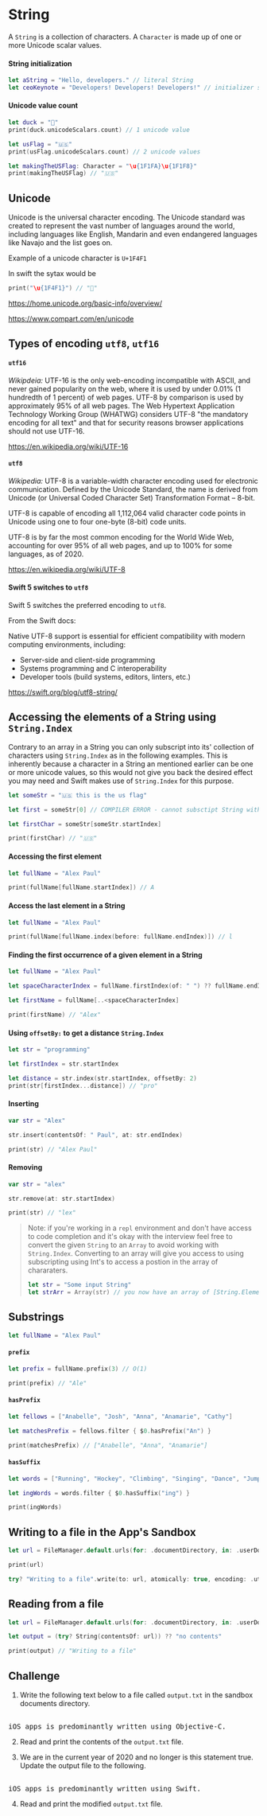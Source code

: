 # String

A `String` is a collection of characters. A `Character` is made up of one or more Unicode scalar values. 

#### String initialization

```swift 
let aString = "Hello, developers." // literal String 
let ceoKeynote = "Developers! Developers! Developers!" // initializer syntax
```

#### Unicode value count 
```swift 
let duck = "🐥"
print(duck.unicodeScalars.count) // 1 unicode value

let usFlag = "🇺🇸"
print(usFlag.unicodeScalars.count) // 2 unicode values

let makingTheUSFlag: Character = "\u{1F1FA}\u{1F1F8}"
print(makingTheUSFlag) // "🇺🇸"
```

## Unicode

Unicode is the universal character encoding. The Unicode standard was created to represent the vast number of languages around the world, including languages like English, Mandarin and even endangered languages like Navajo and the list goes on. 

Example of a unicode character is `U+1F4F1`

In swift the sytax would be 

```swift 
print("\u{1F4F1}") // "📱"
```

https://home.unicode.org/basic-info/overview/

https://www.compart.com/en/unicode


## Types of encoding `utf8`, `utf16`

#### `utf16`

_Wikipdeia:_ UTF-16 is the only web-encoding incompatible with ASCII, and never gained popularity on the web, where it is used by under 0.01% (1 hundredth of 1 percent) of web pages. UTF-8 by comparison is used by approximately 95% of all web pages. The Web Hypertext Application Technology Working Group (WHATWG) considers UTF-8 "the mandatory encoding for all text" and that for security reasons browser applications should not use UTF-16.

https://en.wikipedia.org/wiki/UTF-16


#### `utf8`

_Wikipedia:_ UTF-8 is a variable-width character encoding used for electronic communication. Defined by the Unicode Standard, the name is derived from Unicode (or Universal Coded Character Set) Transformation Format – 8-bit.

UTF-8 is capable of encoding all 1,112,064 valid character code points in Unicode using one to four one-byte (8-bit) code units.

UTF-8 is by far the most common encoding for the World Wide Web, accounting for over 95% of all web pages, and up to 100% for some languages, as of 2020.

https://en.wikipedia.org/wiki/UTF-8


#### Swift 5 switches to `utf8`

Swift 5 switches the preferred encoding to `utf8`. 

From the Swift docs: 

Native UTF-8 support is essential for efficient compatibility with modern computing environments, including:

* Server-side and client-side programming
* Systems programming and C interoperability
* Developer tools (build systems, editors, linters, etc.)

https://swift.org/blog/utf8-string/


## Accessing the elements of a String using `String.Index`

Contrary to an array in a String you can only subscript into its' collection of characters using `String.Index` as in the following examples. This is inherently because a character in a String an mentioned earlier can be one or more unicode values, so this would not give you back the desired effect you may need and Swift makes use of `String.Index` for this purpose. 

```swift 
let someStr = "🇺🇸 this is the us flag"

let first = someStr[0] // COMPILER ERROR - cannot subsctipt String with Int, use String.Index instead

let firstChar = someStr[someStr.startIndex]

print(firstChar) // "🇺🇸"
```


#### Accessing the first element

```swift 
let fullName = "Alex Paul"

print(fullName[fullName.startIndex]) // A
```

#### Access the last element in a String 

```swift 
let fullName = "Alex Paul"

print(fullName[fullName.index(before: fullName.endIndex)]) // l
```

#### Finding the first occurrence of a given element in a String 

```swift 
let fullName = "Alex Paul"

let spaceCharacterIndex = fullName.firstIndex(of: " ") ?? fullName.endIndex

let firstName = fullName[..<spaceCharacterIndex]

print(firstName) // "Alex"
```

#### Using `offsetBy:` to get a distance `String.Index`

```swift 
let str = "programming"

let firstIndex = str.startIndex

let distance = str.index(str.startIndex, offsetBy: 2)
print(str[firstIndex...distance]) // "pro"
```
#### Inserting

```swift 
var str = "Alex"

str.insert(contentsOf: " Paul", at: str.endIndex)

print(str) // "Alex Paul"
```

#### Removing

```swift 
var str = "alex"

str.remove(at: str.startIndex)

print(str) // "lex"
```

> Note: if you're working in a `repl` environment and don't have access to code completion and it's okay with the interview feel free to convert the given `String` to an `Array` to avoid working with `String.Index`. Converting to an array will give you access to using subscripting using Int's to access a postion in the array of chararaters. 
>```swift
>let str = "Some input String"
>let strArr = Array(str) // you now have an array of [String.Element] aka and array of [Character]
>```


## Substrings 

```swift 
let fullName = "Alex Paul"
```

#### `prefix`

```swift 
let prefix = fullName.prefix(3) // O(1)

print(prefix) // "Ale"
```

#### `hasPrefix`

```swift 
let fellows = ["Anabelle", "Josh", "Anna", "Anamarie", "Cathy"]

let matchesPrefix = fellows.filter { $0.hasPrefix("An") }

print(matchesPrefix) // ["Anabelle", "Anna", "Anamarie"]
```

#### `hasSuffix`

```swift 
let words = ["Running", "Hockey", "Climbing", "Singing", "Dance", "Jump", "Walking"]

let ingWords = words.filter { $0.hasSuffix("ing") }

print(ingWords)
```


## Writing to a file in the App's Sandbox

```swift 
let url = FileManager.default.urls(for: .documentDirectory, in: .userDomainMask)[0].appendingPathComponent("Alex.txt")

print(url)

try? "Writing to a file".write(to: url, atomically: true, encoding: .utf8)
```

## Reading from a file 

```swift 
let url = FileManager.default.urls(for: .documentDirectory, in: .userDomainMask)[0].appendingPathComponent("Alex.txt")

let output = (try? String(contentsOf: url)) ?? "no contents"

print(output) // "Writing to a file"
```


## Challenge 


1. Write the following text below to a file called `output.txt` in the sandbox documents directory. 

<pre> 
iOS apps is predominantly written using Objective-C. 
</pre> 

2. Read and print the contents of the `output.txt` file. 

3. We are in the current year of 2020 and no longer is this statement true. Update the output file to the following. 

<pre> 
iOS apps is predominantly written using Swift. 
</pre> 

4. Read and print the modified `output.txt` file. 
